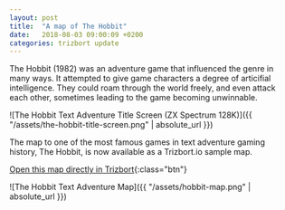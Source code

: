 ```yaml
---
layout: post
title:  "A map of The Hobbit"
date:   2018-08-03 09:00:09 +0200
categories: trizbort update
---
```

The Hobbit (1982) was an adventure game that influenced the genre in many ways. It attempted to give game characters a degree of articifial intelligence. They could roam through the world freely, and even attack each other, sometimes leading to the game becoming unwinnable.

![The Hobbit Text Adventure Title Screen (ZX Spectrum 128K)]({{ "/assets/the-hobbit-title-screen.png" | absolute_url }})

The map to one of the most famous games in text adventure gaming history, The Hobbit, is now available as a Trizbort.io sample map.

[Open this map directly in Trizbort](/app/index.html?map=https://www.trizbort.io/app/maps/hhg.json){:class="btn"}

![The Hobbit Text Adventure Map]({{ "/assets/hobbit-map.png" | absolute_url }})
